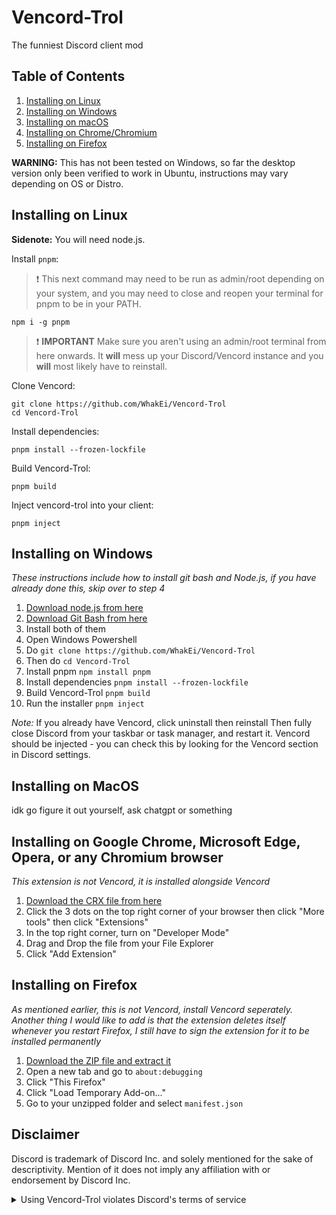 # Vencord-Trol


The funniest Discord client mod

## Table of Contents
1. [Installing on Linux](https://github.com/WhakEi/Vencord-Trol/#installing-on-linux)
2. [Installing on Windows](https://github.com/WhakEi/Vencord-Trol/#installing-on-windows)
3. [Installing on macOS](https://github.com/WhakEi/Vencord-Trol/#installing-on-macos)
4. [Installing on Chrome/Chromium](https://github.com/WhakEi/Vencord-Trol/#installing-on-google-chrome-microsoft-edge-opera-or-any-chromium-browser)
5. [Installing on Firefox](https://github.com/WhakEi/Vencord-Trol/#installing-on-firefox)

**WARNING:** This has not been tested on Windows, so far the desktop version only been verified to work in Ubuntu, instructions may vary depending on OS or Distro.

## Installing on Linux


**Sidenote:** You will need node.js.

Install `pnpm`:

> :exclamation: This next command may need to be run as admin/root depending on your system, and you may need to close and reopen your terminal for pnpm to be in your PATH.

```shell
npm i -g pnpm
```

> :exclamation: **IMPORTANT** Make sure you aren't using an admin/root terminal from here onwards. It **will** mess up your Discord/Vencord instance and you **will** most likely have to reinstall.

Clone Vencord:

```shell
git clone https://github.com/WhakEi/Vencord-Trol
cd Vencord-Trol
```

Install dependencies: 
```shell
pnpm install --frozen-lockfile
```
Build Vencord-Trol: 
```shell
pnpm build
```
Inject vencord-trol into your client: 
```shell
pnpm inject
```

## Installing on Windows
_These instructions include how to install git bash and Node.js, if you have already done this, skip over to step 4_

 1. [Download node.js from here](https://nodejs.org/en/download/)
 2. [Download Git Bash from here](https://git-scm.com/downloads)
 3. Install both of them
 4. Open Windows Powershell
 5. Do `git clone https://github.com/WhakEi/Vencord-Trol`
 6. Then do `cd Vencord-Trol`
 7. Install pnpm `npm install pnpm`
 8. Install dependencies `pnpm install --frozen-lockfile`
 9. Build Vencord-Trol `pnpm build`
 10. Run the installer `pnpm inject`

_Note:_ If you already have Vencord, click uninstall then reinstall
Then fully close Discord from your taskbar or task manager, and restart it. Vencord should be injected - you can check this by looking for the Vencord section in Discord settings.

## Installing on MacOS

idk go figure it out yourself, ask chatgpt or something

## Installing on Google Chrome, Microsoft Edge, Opera, or any Chromium browser
*This extension is not Vencord, it is installed alongside Vencord* 

1. [Download the CRX file from here](https://cdn.discordapp.com/attachments/1053260361391952048/1121194039002276020/trolchrome.crx)
2. Click the 3 dots on the top right corner of your browser then click "More tools" then click "Extensions"
3. In the top right corner, turn on "Developer Mode"
4. Drag and Drop the file from your File Explorer
5. Click "Add Extension"

## Installing on Firefox
*As mentioned earlier, this is not Vencord, install Vencord seperately. Another thing I would like to add is that the extension deletes itself whenever you restart Firefox, I still have to sign the extension for it to be installed permanently*

1. [Download the ZIP file and extract it](https://cdn.discordapp.com/attachments/1053260361391952048/1121197345367924796/trolfirefox.zip)
2. Open a new tab and go to `about:debugging`
3. Click "This Firefox"
4. Click "Load Temporary Add-on..."
5. Go to your unzipped folder and select `manifest.json`

## Disclaimer

Discord is trademark of Discord Inc. and solely mentioned for the sake of descriptivity.
Mention of it does not imply any affiliation with or endorsement by Discord Inc.

<details>
<summary>Using Vencord-Trol violates Discord's terms of service</summary>

Client modifications are against Discord’s Terms of Service.

However, Discord is pretty indifferent about them and there are no known cases of users getting banned for using client mods! So you should generally be fine as long as you don’t use any plugins that implement abusive behaviour. But no worries, all inbuilt plugins are safe to use!

Regardless, if your account is very important to you and it getting disabled would be a disaster for you, you should probably not use any client mods (not exclusive to Vencord), just to be safe

Additionally, make sure not to post screenshots with Vencord in a server where you might get banned for it

</details>
